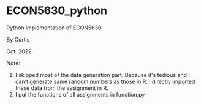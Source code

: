 # ECON5630_python
Python implementation of ECON5630

By Curtis

Oct. 2022

Note: 
1. I skipped most of the data generation part. Because it's tedious and I can't generate same random numbers as those in R. I directly imported these data from the assignment in R.
2. I put the functions of all assignments in function.py
